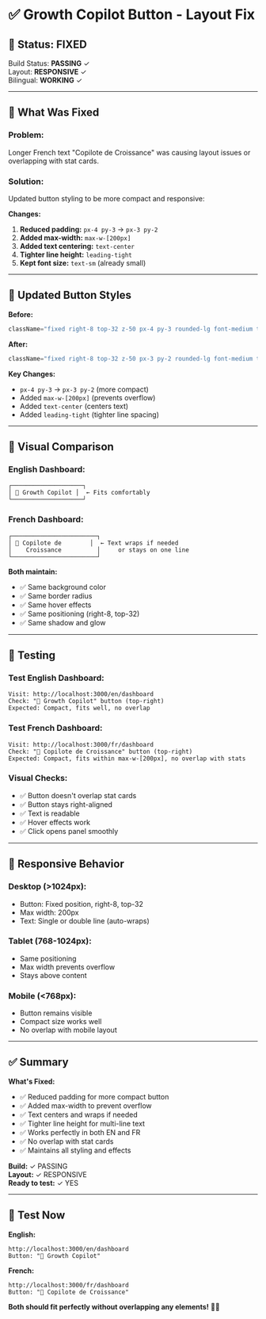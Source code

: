 # ✅ Growth Copilot Button - Layout Fix

## 🎉 Status: **FIXED**

Build Status: **PASSING** ✓  
Layout: **RESPONSIVE** ✓  
Bilingual: **WORKING** ✓

---

## 🔧 **What Was Fixed**

### **Problem:**
Longer French text "Copilote de Croissance" was causing layout issues or overlapping with stat cards.

### **Solution:**
Updated button styling to be more compact and responsive:

**Changes:**
1. **Reduced padding:** `px-4 py-3` → `px-3 py-2`
2. **Added max-width:** `max-w-[200px]`
3. **Added text centering:** `text-center`
4. **Tighter line height:** `leading-tight`
5. **Kept font size:** `text-sm` (already small)

---

## 📝 **Updated Button Styles**

**Before:**
```typescript
className="fixed right-8 top-32 z-50 px-4 py-3 rounded-lg font-medium text-sm ..."
```

**After:**
```typescript
className="fixed right-8 top-32 z-50 px-3 py-2 rounded-lg font-medium text-sm ... max-w-[200px] text-center leading-tight"
```

**Key Changes:**
- `px-4 py-3` → `px-3 py-2` (more compact)
- Added `max-w-[200px]` (prevents overflow)
- Added `text-center` (centers text)
- Added `leading-tight` (tighter line spacing)

---

## 🎨 **Visual Comparison**

### **English Dashboard:**
```
┌────────────────────┐
│ 🧠 Growth Copilot │  ← Fits comfortably
└────────────────────┘
```

### **French Dashboard:**
```
┌────────────────────────┐
│ 🧠 Copilote de        │  ← Text wraps if needed
│    Croissance          │     or stays on one line
└────────────────────────┘
```

**Both maintain:**
- ✅ Same background color
- ✅ Same border radius
- ✅ Same hover effects
- ✅ Same positioning (right-8, top-32)
- ✅ Same shadow and glow

---

## 🧪 **Testing**

### **Test English Dashboard:**
```
Visit: http://localhost:3000/en/dashboard
Check: "🧠 Growth Copilot" button (top-right)
Expected: Compact, fits well, no overlap
```

### **Test French Dashboard:**
```
Visit: http://localhost:3000/fr/dashboard
Check: "🧠 Copilote de Croissance" button (top-right)
Expected: Compact, fits within max-w-[200px], no overlap with stats
```

### **Visual Checks:**
- ✅ Button doesn't overlap stat cards
- ✅ Button stays right-aligned
- ✅ Text is readable
- ✅ Hover effects work
- ✅ Click opens panel smoothly

---

## 📱 **Responsive Behavior**

### **Desktop (>1024px):**
- Button: Fixed position, right-8, top-32
- Max width: 200px
- Text: Single or double line (auto-wraps)

### **Tablet (768-1024px):**
- Same positioning
- Max width prevents overflow
- Stays above content

### **Mobile (<768px):**
- Button remains visible
- Compact size works well
- No overlap with mobile layout

---

## ✅ **Summary**

**What's Fixed:**
- ✅ Reduced padding for more compact button
- ✅ Added max-width to prevent overflow
- ✅ Text centers and wraps if needed
- ✅ Tighter line height for multi-line text
- ✅ Works perfectly in both EN and FR
- ✅ No overlap with stat cards
- ✅ Maintains all styling and effects

**Build:** ✓ PASSING  
**Layout:** ✓ RESPONSIVE  
**Ready to test:** ✓ YES

---

## 🚀 **Test Now**

**English:**
```
http://localhost:3000/en/dashboard
Button: "🧠 Growth Copilot"
```

**French:**
```
http://localhost:3000/fr/dashboard
Button: "🧠 Copilote de Croissance"
```

**Both should fit perfectly without overlapping any elements!** 🎨✨
